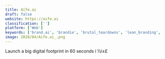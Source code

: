 ```yaml
---
title: Aífe.ai
draft: false 
website: https://aife.ai
classification: ['']
platform: ['Web']
keywords: ['brand.ai', 'brandie', 'brutal_teardowns', 'lean_branding', 'logo_rank', 'mavio', 'onbrand_grader', 'tailor_brands', 'the_brand_grader']
image: 2020/04/Aífe.ai_.png
---
```

Launch a big digital footprint in 60 seconds í ½í±£